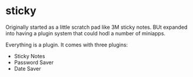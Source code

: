 # sticky

Originally started as a little scratch pad like 3M sticky notes. BUt expanded into having a plugin system that could hodl a number of miniapps.

Everything is a plugin. It comes with three plugins:

 - Sticky Notes
 - Password Saver
 - Date Saver